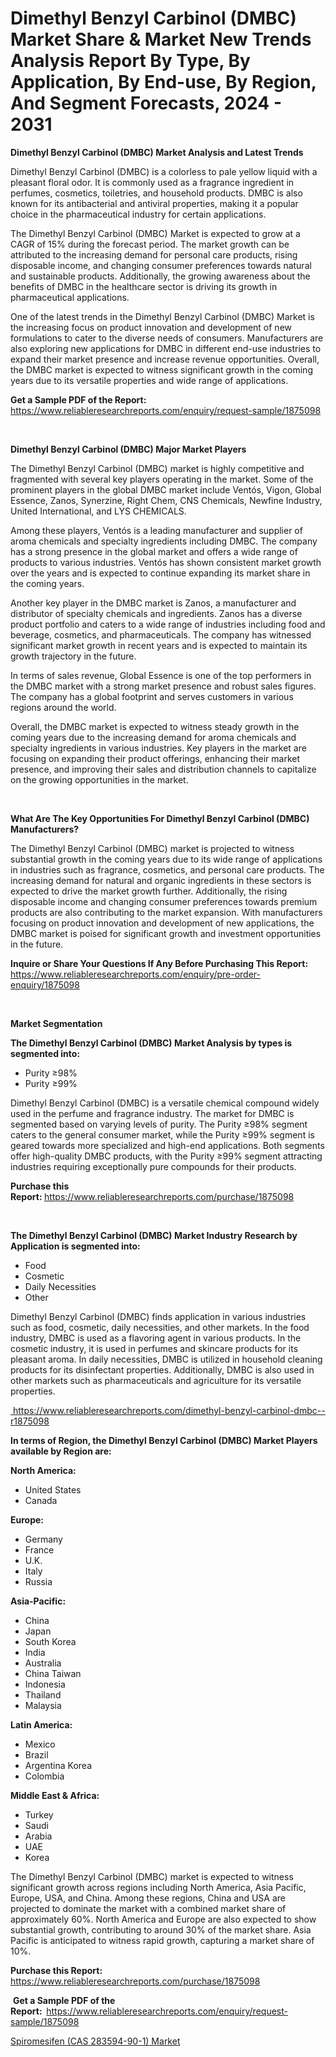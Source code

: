 <p><h1>Dimethyl Benzyl Carbinol (DMBC) Market Share & Market New Trends Analysis Report By Type, By Application, By End-use, By Region, And Segment Forecasts, 2024 - 2031</h1></p><p><strong>Dimethyl Benzyl Carbinol (DMBC) Market Analysis and Latest Trends</strong></p>
<p><p>Dimethyl Benzyl Carbinol (DMBC) is a colorless to pale yellow liquid with a pleasant floral odor. It is commonly used as a fragrance ingredient in perfumes, cosmetics, toiletries, and household products. DMBC is also known for its antibacterial and antiviral properties, making it a popular choice in the pharmaceutical industry for certain applications.</p><p>The Dimethyl Benzyl Carbinol (DMBC) Market is expected to grow at a CAGR of 15% during the forecast period. The market growth can be attributed to the increasing demand for personal care products, rising disposable income, and changing consumer preferences towards natural and sustainable products. Additionally, the growing awareness about the benefits of DMBC in the healthcare sector is driving its growth in pharmaceutical applications.</p><p>One of the latest trends in the Dimethyl Benzyl Carbinol (DMBC) Market is the increasing focus on product innovation and development of new formulations to cater to the diverse needs of consumers. Manufacturers are also exploring new applications for DMBC in different end-use industries to expand their market presence and increase revenue opportunities. Overall, the DMBC market is expected to witness significant growth in the coming years due to its versatile properties and wide range of applications.</p></p>
<p><strong>Get a Sample PDF of the Report:&nbsp;</strong> <a href="https://www.reliableresearchreports.com/enquiry/request-sample/1875098">https://www.reliableresearchreports.com/enquiry/request-sample/1875098</a></p>
<p>&nbsp;</p>
<p><strong>Dimethyl Benzyl Carbinol (DMBC) Major Market Players</strong></p>
<p><p>The Dimethyl Benzyl Carbinol (DMBC) market is highly competitive and fragmented with several key players operating in the market. Some of the prominent players in the global DMBC market include Ventós, Vigon, Global Essence, Zanos, Synerzine, Right Chem, CNS Chemicals, Newfine Industry, United International, and LYS CHEMICALS.</p><p>Among these players, Ventós is a leading manufacturer and supplier of aroma chemicals and specialty ingredients including DMBC. The company has a strong presence in the global market and offers a wide range of products to various industries. Ventós has shown consistent market growth over the years and is expected to continue expanding its market share in the coming years.</p><p>Another key player in the DMBC market is Zanos, a manufacturer and distributor of specialty chemicals and ingredients. Zanos has a diverse product portfolio and caters to a wide range of industries including food and beverage, cosmetics, and pharmaceuticals. The company has witnessed significant market growth in recent years and is expected to maintain its growth trajectory in the future.</p><p>In terms of sales revenue, Global Essence is one of the top performers in the DMBC market with a strong market presence and robust sales figures. The company has a global footprint and serves customers in various regions around the world.</p><p>Overall, the DMBC market is expected to witness steady growth in the coming years due to the increasing demand for aroma chemicals and specialty ingredients in various industries. Key players in the market are focusing on expanding their product offerings, enhancing their market presence, and improving their sales and distribution channels to capitalize on the growing opportunities in the market.</p></p>
<p>&nbsp;</p>
<p><strong>What Are The Key Opportunities For Dimethyl Benzyl Carbinol (DMBC) Manufacturers?</strong></p>
<p><p>The Dimethyl Benzyl Carbinol (DMBC) market is projected to witness substantial growth in the coming years due to its wide range of applications in industries such as fragrance, cosmetics, and personal care products. The increasing demand for natural and organic ingredients in these sectors is expected to drive the market growth further. Additionally, the rising disposable income and changing consumer preferences towards premium products are also contributing to the market expansion. With manufacturers focusing on product innovation and development of new applications, the DMBC market is poised for significant growth and investment opportunities in the future.</p></p>
<p><strong>Inquire or Share Your Questions If Any Before Purchasing This Report:</strong> <a href="https://www.reliableresearchreports.com/enquiry/pre-order-enquiry/1875098">https://www.reliableresearchreports.com/enquiry/pre-order-enquiry/1875098</a></p>
<p>&nbsp;</p>
<p><strong>Market Segmentation</strong></p>
<p><strong>The Dimethyl Benzyl Carbinol (DMBC) Market Analysis by types is segmented into:</strong></p>
<p><ul><li>Purity ≥98%</li><li>Purity ≥99%</li></ul></p>
<p><p>Dimethyl Benzyl Carbinol (DMBC) is a versatile chemical compound widely used in the perfume and fragrance industry. The market for DMBC is segmented based on varying levels of purity. The Purity ≥98% segment caters to the general consumer market, while the Purity ≥99% segment is geared towards more specialized and high-end applications. Both segments offer high-quality DMBC products, with the Purity ≥99% segment attracting industries requiring exceptionally pure compounds for their products.</p></p>
<p><strong>Purchase this Report:&nbsp;</strong><a href="https://www.reliableresearchreports.com/purchase/1875098">https://www.reliableresearchreports.com/purchase/1875098</a></p>
<p>&nbsp;</p>
<p><strong>The Dimethyl Benzyl Carbinol (DMBC) Market Industry Research by Application is segmented into:</strong></p>
<p><ul><li>Food</li><li>Cosmetic</li><li>Daily Necessities</li><li>Other</li></ul></p>
<p><p>Dimethyl Benzyl Carbinol (DMBC) finds application in various industries such as food, cosmetic, daily necessities, and other markets. In the food industry, DMBC is used as a flavoring agent in various products. In the cosmetic industry, it is used in perfumes and skincare products for its pleasant aroma. In daily necessities, DMBC is utilized in household cleaning products for its disinfectant properties. Additionally, DMBC is also used in other markets such as pharmaceuticals and agriculture for its versatile properties.</p></p>
<p><a href="https://www.reliableresearchreports.com/dimethyl-benzyl-carbinol-dmbc--r1875098">&nbsp;https://www.reliableresearchreports.com/dimethyl-benzyl-carbinol-dmbc--r1875098</a></p>
<p><strong>In terms of Region, the Dimethyl Benzyl Carbinol (DMBC) Market Players available by Region are:</strong></p>
<p>
    <p> <strong> North America: </strong>
        <ul>
            <li>United States</li>
            <li>Canada</li>
        </ul>
        </p> 
    <p> <strong> Europe: </strong>
        <ul>
            <li>Germany</li>
            <li>France</li>
            <li>U.K.</li>
            <li>Italy</li>
            <li>Russia</li>
        </ul>
        </p> 
    <p> <strong> Asia-Pacific: </strong>
        <ul>
            <li>China</li>
            <li>Japan</li>
            <li>South Korea</li>
            <li>India</li>
            <li>Australia</li>
            <li>China Taiwan</li>
            <li>Indonesia</li>
            <li>Thailand</li>
            <li>Malaysia</li>
        </ul>
        </p> 
    <p> <strong> Latin America: </strong>
        <ul>
            <li>Mexico</li>
            <li>Brazil</li>
            <li>Argentina Korea</li>
            <li>Colombia</li>
        </ul>
        </p> 
    <p> <strong> Middle East & Africa: </strong>
        <ul>
            <li>Turkey</li>
            <li>Saudi</li>
            <li>Arabia</li>
            <li>UAE</li>
            <li>Korea</li>
        </ul>
    </p>
    </p>
<p><p>The Dimethyl Benzyl Carbinol (DMBC) market is expected to witness significant growth across regions including North America, Asia Pacific, Europe, USA, and China. Among these regions, China and USA are projected to dominate the market with a combined market share of approximately 60%. North America and Europe are also expected to show substantial growth, contributing to around 30% of the market share. Asia Pacific is anticipated to witness rapid growth, capturing a market share of 10%.</p></p>
<p><strong>Purchase this Report: </strong><a href="https://www.reliableresearchreports.com/purchase/1875098">https://www.reliableresearchreports.com/purchase/1875098</a></p>
<p>&nbsp;<strong>Get a Sample PDF of the Report:&nbsp;&nbsp;</strong><a href="https://www.reliableresearchreports.com/enquiry/request-sample/1875098">https://www.reliableresearchreports.com/enquiry/request-sample/1875098</a></p>
<p><strong></strong></p>
<p><p><a href="https://github.com/mharielmesa/Market-Research-Report-List-3/blob/main/spiromesifen-cas-283594-90-1-market.md">Spiromesifen (CAS 283594-90-1) Market</a></p></p>